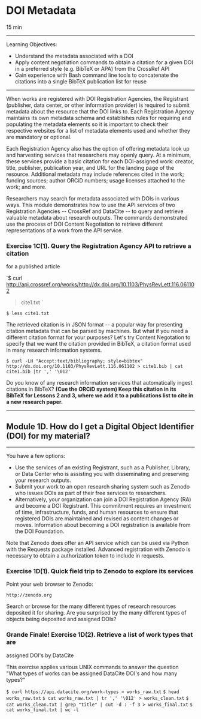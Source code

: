 # DOI Metadata

15 min

------

Learning Objectives:
* Understand the metadata associated with a DOI
* Apply content negotiation commands to obtain a citation for a given DOI in a
preferred style (e.g. BibTeX  or APA) from the CrossRef API 
* Gain experience with Bash command line tools to concatenate the citations
into a single BibTeX publication list for reuse

------

When works are registered with DOI Registration Agencies, the Registrant
(publisher, data center, or other information provider) is required to submit
metadata about the resource that the DOI links to. Each Registration Agency
maintains its own metadata schema and establishes rules for requiring and
populating the metadata elements so it is important to check their respective
websites for a list of metadata elements used and whether they are mandatory or
optional.

Each Registration Agency also has the option of offering metadata look up and
harvesting services that researchers may openly query. At a minimum, these
services provide a basic citation for each DOI-assigned work: creator, title,
publisher, publication year, and URL for the landing page of the resource.
Additional metadata may include references cited in the work; funding sources;
author ORCiD numbers; usage licenses attached to the work; and more.

Researchers may search for metadata associated with DOIs in various ways. This
module demonstrates how to use the API services of two Registration Agencies --
CrossRef and DataCite -- to query and retrieve valuable metadata about research
outputs. The commands demonstrated use the process of DOI Content Negotiation
to retrieve different representations of a work from the API service.


### Exercise 1C(1). Query the Registration Agency API to retrieve a citation
for a published article


`$ curl
http://api.crossref.org/works/http://dx.doi.org/10.1103/PhysRevLett.116.061102
> cite1.txt `

`$ less cite1.txt`

The retrieved citation is in JSON format -- a popular way for presenting
citation metadata that can be parsed by machines. But what if you need a
different citation format for your purposes? Let's try Content Negotation to
specify that we want the citation provided in BibTeX, a citation format used in
many research information systems.

`$ curl -LH "Accept:text/bibliography; style=bibtex"
http://dx.doi.org/10.1103/PhysRevLett.116.061102 > cite1.bib | cat cite1.bib
|tr ',' '\012'`

Do you know of any research information services that automatically ingest
citations in BibTeX? **(Cue the ORCiD system) Keep this citation in its BibTeX
for Lessons 2 and 3, where we add it to a publications list to cite in a new
research paper.**

---

## Module 1D. How do I get a Digital Object Identifier (DOI) for my material?

---

You have a few options:

+ Use the services of an existing Registrant, such as a Publisher, Library, or
Data Center who is assisting you with disseminating and preserving your
research outputs.
+ Submit your work to an open research sharing system such as Zenodo who issues
DOIs as part of their free services to researchers.
+ Alternatively, your organization can join a DOI Registration Agency (RA) and
become a DOI Registrant. This commitment requires an investment of time,
infrastructure, funds, and human resources to ensure that registered DOIs are
maintained and revised as content changes or moves. Information about becoming
a DOI registration is available from the DOI Foundation.

Note that Zenodo does offer an API service which can be used via Python with
the Requests package installed. Advanced registration with Zenodo is necessary
to obtain a authorization token to include in requests.

### Exercise 1D(1). Quick field trip to Zenodo to explore its services

Point your web browser to Zenodo:

    http://zenodo.org

Search or browse for the many different types of research resources deposited
it for sharing. Are you surprised by the many different types of objects being
deposited and assigned DOIs?

### Grande Finale! Exercise 1D(2). Retrieve a list of work types that are
assigned DOI's by DataCite

This exercise applies various UNIX commands to answer the question "What types
of works can be assigned DataCite DOI's and how many types?"

`$ curl https://api.datacite.org/work-types > works_raw.txt`
`$ head works_raw.txt`
`$ cat works_raw.txt | tr ',' '\012' > works_clean.txt`
`$ cat works_clean.txt | grep "title" | cut -d : -f 3 > works_final.txt`
`$ cat works_final.txt | wc -l`




